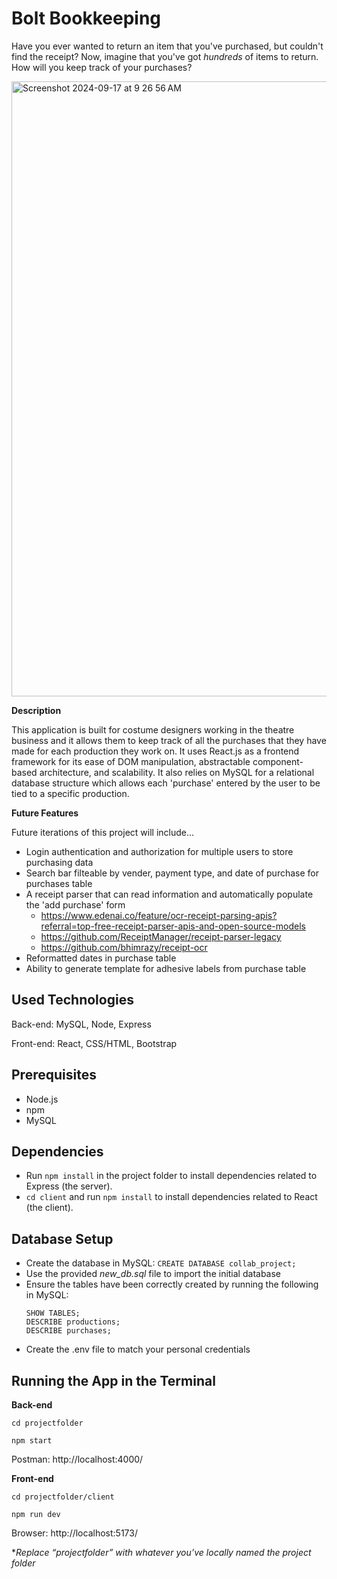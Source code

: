 
# Bolt Bookkeeping

Have you ever wanted to return an item that you've purchased, but couldn't find the receipt? Now, imagine that you've got _hundreds_ of items to return. How will you keep track of your purchases?

<img width="984" alt="Screenshot 2024-09-17 at 9 26 56 AM" src="https://github.com/user-attachments/assets/54b6bb28-fd2d-49a4-98bd-4b9557775dc7">

**Description**

This application is built for costume designers working in the theatre business and it allows them to keep track of all the purchases that they have made for each production they work on.
It uses React.js as a frontend framework for its ease of DOM manipulation, abstractable component-based architecture, and scalability.
It also relies on MySQL for a relational database structure which allows each 'purchase' entered by the user to be tied to a specific production.


**Future Features**

Future iterations of this project will include...
- Login authentication and authorization for multiple users to store purchasing data
- Search bar filteable by vender, payment type, and date of purchase for purchases table
- A receipt parser that can read information and automatically populate the 'add purchase' form
  - https://www.edenai.co/feature/ocr-receipt-parsing-apis?referral=top-free-receipt-parser-apis-and-open-source-models
  - https://github.com/ReceiptManager/receipt-parser-legacy
  - https://github.com/bhimrazy/receipt-ocr
- Reformatted dates in purchase table
- Ability to generate template for adhesive labels from purchase table


## Used Technologies

Back-end: MySQL, Node, Express

Front-end: React, CSS/HTML, Bootstrap

## Prerequisites

* Node.js
* npm
* MySQL

## Dependencies

* Run `npm install` in the project folder to install dependencies related to Express (the server).
* `cd client` and run `npm install` to install dependencies related to React (the client).

## Database Setup

* Create the database in MySQL: 
	`CREATE DATABASE collab_project;`
* Use the provided _new_db.sql_ file to import the initial database 
* Ensure the tables have been correctly created by running the following in MySQL:
	```USE collab_project;
	SHOW TABLES;
	DESCRIBE productions;
	DESCRIBE purchases;

* Create the .env file to match your personal credentials

## Running the App in the Terminal

**Back-end**

`cd projectfolder`

`npm start`

Postman: http://localhost:4000/

**Front-end**

`cd projectfolder/client`

`npm run dev`

Browser: http://localhost:5173/

*_Replace “projectfolder” with whatever you’ve locally named the project folder_





